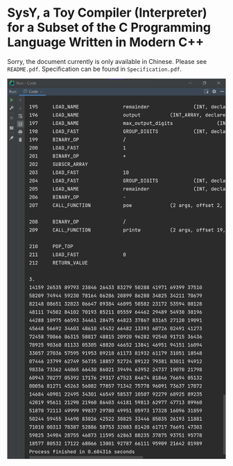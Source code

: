 # SysY, a Toy Compiler (Interpreter) for a Subset of the C Programming Language Written in Modern C++

Sorry, the document currently is only available in Chinese. Please see `README.pdf`. Specification can be found in `Specification.pdf`.

![image4](README.assets/image4.png)